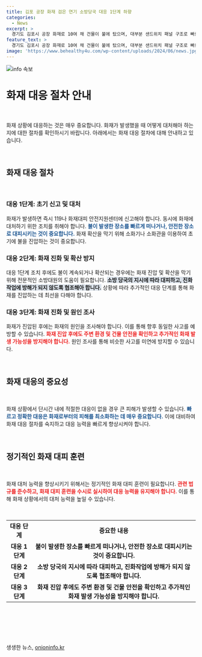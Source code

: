 ```yaml
---
title: 김포 공장 화재 검은 연기 소방당국 대응 1단계 하향
categories:
  - News
excerpt: >
  경기도 김포시 공장 화재로 10여 채 건물이 불에 탔으며, 대부분 샌드위치 패널 구조로 빠르게 번져 인명피해는 없었지만 40건 넘는 신고가 접수됐습니다. 소방 당국은 화재 원인을 조사 중이며, 대부분이 불에 탔다고 전해졌습니다.
feature_text: >
  경기도 김포시 공장 화재로 10여 채 건물이 불에 탔으며, 대부분 샌드위치 패널 구조로 빠르게 번져 인명피해는 없었지만 40건 넘는 신고가 접수됐습니다. 소방 당국은 화재 원인을 조사 중이며, 대부분이 불에 탔다고 전해졌습니다.
image: 'https://www.behealthy4u.com/wp-content/uploads/2024/06/news.jpg'
---
```


<p><img src="https://www.behealthy4u.com/wp-content/uploads/2024/06/news.jpg" alt="info 속보" /></p>

<h1>화재 대응 절차 안내</h1>

<p data-ke-size="size16">&nbsp;</p>

<p>화재 상황에 대응하는 것은 매우 중요합니다. 화재가 발생했을 때 어떻게 대처해아 하는지에 대한 절차를 확인하시기 바랍니다. 아래에서는 화재 대응 절차에 대해 안내하고 있습니다.</p>

<p data-ke-size="size16">&nbsp;</p>

<h2 data-ke-size="size26">화재 대응 절차</h2>

<p data-ke-size="size16">&nbsp;</p>

<h3>대응 1단계: 초기 신고 및 대처</h3>

<p>화재가 발생하면 즉시 119나 화재대피 안전지원센터에 신고해야 합니다. 동시에 화재에 대처하기 위한 조치를 취해야 합니다. <b><span style="color: #1a5490;">불이 발생한 장소를 빠르게 떠나거나, 안전한 장소로 대피시키는 것이 중요합니다.</span></b> 화재 확산을 막기 위해 소화기나 소화관을 이용하여 초기에 불을 진압하는 것이 중요합니다.</p>

<h3>대응 2단계: 화재 진화 및 확산 방지</h3>

<p>대응 1단계 조치 후에도 불이 계속되거나 확산되는 경우에는 화재 진압 및 확산을 막기 위해 전문적인 소방대원의 도움이 필요합니다. <b><span style="background-color: #21538527;">소방 당국의 지시에 따라 대피하고, 진화작업에 방해가 되지 않도록 협조해아 합니다.</span></b> 상황에 따라 추가적인 대응 단계를 통해 화재를 진압하는 데 최선을 다해야 합니다.</p>

<h3>대응 3단계: 화재 진화 및 원인 조사</h3>

<p>화재가 진압된 후에는 화재의 원인을 조사해야 합니다. 이를 통해 향후 동일한 사고를 예방할 수 있습니다. <b><span style="color: #ee2323;">화재 진압 후에도 주변 환경 및 건물 안전을 확인하고 추가적인 화재 발생 가능성을 방지해야 합니다.</span></b> 원인 조사를 통해 비슷한 사고를 미연에 방지할 수 있습니다.</p>

<p data-ke-size="size16">&nbsp;</p>

<h2 data-ke-size="size26">화재 대응의 중요성</h2>

<p data-ke-size="size16">&nbsp;</p>

<p>화재 상황에서 단시간 내에 적절한 대응이 없을 경우 큰 피해가 발생할 수 있습니다. <b><span style="color: #1a5490;">빠르고 정확한 대응은 화재로부터의 피해를 최소화하는 데 매우 중요합니다.</span></b> 이에 대비하여 화재 대응 절차를 숙지하고 대응 능력을 빠르게 향상시켜야 합니다.</p>

<p data-ke-size="size16">&nbsp;</p>

<h2 data-ke-size="size26">정기적인 화재 대피 훈련</h2>

<p data-ke-size="size16">&nbsp;</p>

<p>화재 대처 능력을 향상시키기 위해서는 정기적인 화재 대피 훈련이 필요합니다. <b><span style="color: #ee2323;">관련 법규를 준수하고, 화재 대피 훈련을 수시로 실시하여 대응 능력을 유지해야 합니다.</span></b> 이를 통해 화재 상황에서의 대처 능력을 높일 수 있습니다.</p>

<p data-ke-size="size16">&nbsp;</p>

<table>
<tbody>
<tr>
<td style="text-align: center; height: 17px;"><b>대응 단계</b></td>
<td style="text-align: center; height: 17px;"><b>중요한 내용</b></td>
</tr>
<tr>
<td style="text-align: center; height: 17px;"><b>대응 1단계</b></td>
<td style="text-align: center; height: 17px;"><b>불이 발생한 장소를 빠르게 떠나거나, 안전한 장소로 대피시키는 것이 중요합니다.</b></td>
</tr>
<tr>
<td style="text-align: center; height: 17px;"><b>대응 2단계</b></td>
<td style="text-align: center; height: 17px;"><b>소방 당국의 지시에 따라 대피하고, 진화작업에 방해가 되지 않도록 협조해야 합니다.</b></td>
</tr>
<tr>
<td style="text-align: center; height: 17px;"><b>대응 3단계</b></td>
<td style="text-align: center; height: 17px;"><b>화재 진압 후에도 주변 환경 및 건물 안전을 확인하고 추가적인 화재 발생 가능성을 방지해야 합니다.</b></td>
</tr>
</tbody>
</table>

<p data-ke-size="size16">&nbsp;</p>

<p data-ke-size="size16">&nbsp;</p>

<p data-ke-size="size16">&nbsp;</p>
생생한 뉴스, <a href="https://onioninfo.kr" rel="dofollow">onioninfo.kr</a>


